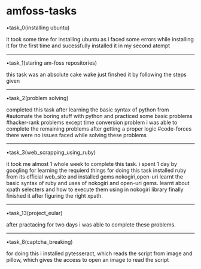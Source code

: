 # amfoss-tasks
•task_0(installing ubuntu)

it took some time for installing ubuntu as i faced some errors while installing it for the first time and sucessfully installed it in my second atempt

---------------------------------------------------------------------------------------------------------------------------------
•task_1(staring am-foss repositories)

this task was an absolute cake wake just finshed it by following the steps given  

---------------------------------------------------------------------------------------------------------------------------------
•task_2(problem solving)

completed this task after learning the basic syntax of python from  #automate the boring stuff with python and practiced some basic problems
#hacker-rank problems
except time conversion problem i was able to complete the remaining problems after getting a proper logic
#code-forces
there were no issues faced while solving these problems 

---------------------------------------------------------------------------------------------------------------------------------

•task_3(web_scrapping_using_ruby)

it took me almost 1 whole week to complete this task. i spent 1 day by googling for learning the requierd things for doing this task
installed ruby  from its official web_site and installed gems nokogiri,open-uri learnt the basic syntax of ruby and  uses of nokogiri and open-uri gems. learnt about xpath selecters and how to execute them using in nokogiri library finally finished it after figuring the right xpath.

---------------------------------------------------------------------------------------------------------------------------------

•task_13(project_eular)

after practacing for two days i was able to complete these problems.

---------------------------------------------------------------------------------------------------------------------------------

•task_8(captcha_breaking)

for doing this i installed pytesseract, which reads the script from image and pillow, which gives the access to open an image to read the script

 
